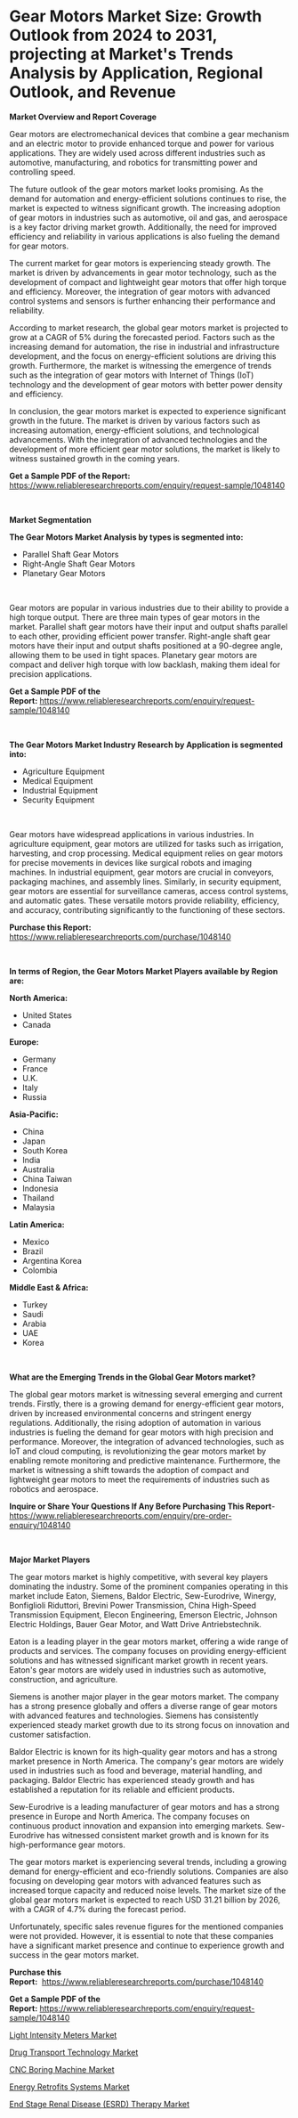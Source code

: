 <p><h1>Gear Motors Market Size: Growth Outlook from 2024 to 2031, projecting at Market's Trends Analysis by Application, Regional Outlook, and Revenue</h1></p><p><strong>Market Overview and Report Coverage</strong></p>
<p><p>Gear motors are electromechanical devices that combine a gear mechanism and an electric motor to provide enhanced torque and power for various applications. They are widely used across different industries such as automotive, manufacturing, and robotics for transmitting power and controlling speed.</p><p>The future outlook of the gear motors market looks promising. As the demand for automation and energy-efficient solutions continues to rise, the market is expected to witness significant growth. The increasing adoption of gear motors in industries such as automotive, oil and gas, and aerospace is a key factor driving market growth. Additionally, the need for improved efficiency and reliability in various applications is also fueling the demand for gear motors.</p><p>The current market for gear motors is experiencing steady growth. The market is driven by advancements in gear motor technology, such as the development of compact and lightweight gear motors that offer high torque and efficiency. Moreover, the integration of gear motors with advanced control systems and sensors is further enhancing their performance and reliability.</p><p>According to market research, the global gear motors market is projected to grow at a CAGR of 5% during the forecasted period. Factors such as the increasing demand for automation, the rise in industrial and infrastructure development, and the focus on energy-efficient solutions are driving this growth. Furthermore, the market is witnessing the emergence of trends such as the integration of gear motors with Internet of Things (IoT) technology and the development of gear motors with better power density and efficiency.</p><p>In conclusion, the gear motors market is expected to experience significant growth in the future. The market is driven by various factors such as increasing automation, energy-efficient solutions, and technological advancements. With the integration of advanced technologies and the development of more efficient gear motor solutions, the market is likely to witness sustained growth in the coming years.</p></p>
<p><strong>Get a Sample PDF of the Report:</strong> <a href="https://www.reliableresearchreports.com/enquiry/request-sample/1048140">https://www.reliableresearchreports.com/enquiry/request-sample/1048140</a></p>
<p>&nbsp;</p>
<p><strong>Market Segmentation</strong></p>
<p><strong>The Gear Motors Market Analysis by types is segmented into:</strong></p>
<p><ul><li>Parallel Shaft Gear Motors</li><li>Right-Angle Shaft Gear Motors</li><li>Planetary Gear Motors</li></ul></p>
<p>&nbsp;</p>
<p><p>Gear motors are popular in various industries due to their ability to provide a high torque output. There are three main types of gear motors in the market. Parallel shaft gear motors have their input and output shafts parallel to each other, providing efficient power transfer. Right-angle shaft gear motors have their input and output shafts positioned at a 90-degree angle, allowing them to be used in tight spaces. Planetary gear motors are compact and deliver high torque with low backlash, making them ideal for precision applications.</p></p>
<p><strong>Get a Sample PDF of the Report:</strong>&nbsp;<a href="https://www.reliableresearchreports.com/enquiry/request-sample/1048140">https://www.reliableresearchreports.com/enquiry/request-sample/1048140</a></p>
<p>&nbsp;</p>
<p><strong>The Gear Motors Market Industry Research by Application is segmented into:</strong></p>
<p><ul><li>Agriculture Equipment</li><li>Medical Equipment</li><li>Industrial Equipment</li><li>Security Equipment</li></ul></p>
<p>&nbsp;</p>
<p><p>Gear motors have widespread applications in various industries. In agriculture equipment, gear motors are utilized for tasks such as irrigation, harvesting, and crop processing. Medical equipment relies on gear motors for precise movements in devices like surgical robots and imaging machines. In industrial equipment, gear motors are crucial in conveyors, packaging machines, and assembly lines. Similarly, in security equipment, gear motors are essential for surveillance cameras, access control systems, and automatic gates. These versatile motors provide reliability, efficiency, and accuracy, contributing significantly to the functioning of these sectors.</p></p>
<p><strong>Purchase this Report:</strong>&nbsp; <a href="https://www.reliableresearchreports.com/purchase/1048140">https://www.reliableresearchreports.com/purchase/1048140</a></p>
<p>&nbsp;</p>
<p><strong>In terms of Region, the Gear Motors Market Players available by Region are:</strong></p>
<p>
    <p> <strong> North America: </strong>
        <ul>
            <li>United States</li>
            <li>Canada</li>
        </ul>
        </p> 
    <p> <strong> Europe: </strong>
        <ul>
            <li>Germany</li>
            <li>France</li>
            <li>U.K.</li>
            <li>Italy</li>
            <li>Russia</li>
        </ul>
        </p> 
    <p> <strong> Asia-Pacific: </strong>
        <ul>
            <li>China</li>
            <li>Japan</li>
            <li>South Korea</li>
            <li>India</li>
            <li>Australia</li>
            <li>China Taiwan</li>
            <li>Indonesia</li>
            <li>Thailand</li>
            <li>Malaysia</li>
        </ul>
        </p> 
    <p> <strong> Latin America: </strong>
        <ul>
            <li>Mexico</li>
            <li>Brazil</li>
            <li>Argentina Korea</li>
            <li>Colombia</li>
        </ul>
        </p> 
    <p> <strong> Middle East & Africa: </strong>
        <ul>
            <li>Turkey</li>
            <li>Saudi</li>
            <li>Arabia</li>
            <li>UAE</li>
            <li>Korea</li>
        </ul>
    </p>
    </p>
<p>&nbsp;</p>
<p><strong>What are the Emerging Trends in the Global Gear Motors market?</strong></p>
<p><p>The global gear motors market is witnessing several emerging and current trends. Firstly, there is a growing demand for energy-efficient gear motors, driven by increased environmental concerns and stringent energy regulations. Additionally, the rising adoption of automation in various industries is fueling the demand for gear motors with high precision and performance. Moreover, the integration of advanced technologies, such as IoT and cloud computing, is revolutionizing the gear motors market by enabling remote monitoring and predictive maintenance. Furthermore, the market is witnessing a shift towards the adoption of compact and lightweight gear motors to meet the requirements of industries such as robotics and aerospace.</p></p>
<p><strong>Inquire or Share Your Questions If Any Before Purchasing This Report</strong>- <a href="https://www.reliableresearchreports.com/enquiry/pre-order-enquiry/1048140">https://www.reliableresearchreports.com/enquiry/pre-order-enquiry/1048140</a></p>
<p>&nbsp;</p>
<p><strong>Major Market Players</strong></p>
<p><p>The gear motors market is highly competitive, with several key players dominating the industry. Some of the prominent companies operating in this market include Eaton, Siemens, Baldor Electric, Sew-Eurodrive, Winergy, Bonfiglioli Riduttori, Brevini Power Transmission, China High-Speed Transmission Equipment, Elecon Engineering, Emerson Electric, Johnson Electric Holdings, Bauer Gear Motor, and Watt Drive Antriebstechnik.</p><p>Eaton is a leading player in the gear motors market, offering a wide range of products and services. The company focuses on providing energy-efficient solutions and has witnessed significant market growth in recent years. Eaton's gear motors are widely used in industries such as automotive, construction, and agriculture.</p><p>Siemens is another major player in the gear motors market. The company has a strong presence globally and offers a diverse range of gear motors with advanced features and technologies. Siemens has consistently experienced steady market growth due to its strong focus on innovation and customer satisfaction.</p><p>Baldor Electric is known for its high-quality gear motors and has a strong market presence in North America. The company's gear motors are widely used in industries such as food and beverage, material handling, and packaging. Baldor Electric has experienced steady growth and has established a reputation for its reliable and efficient products.</p><p>Sew-Eurodrive is a leading manufacturer of gear motors and has a strong presence in Europe and North America. The company focuses on continuous product innovation and expansion into emerging markets. Sew-Eurodrive has witnessed consistent market growth and is known for its high-performance gear motors.</p><p>The gear motors market is experiencing several trends, including a growing demand for energy-efficient and eco-friendly solutions. Companies are also focusing on developing gear motors with advanced features such as increased torque capacity and reduced noise levels. The market size of the global gear motors market is expected to reach USD 31.21 billion by 2026, with a CAGR of 4.7% during the forecast period.</p><p>Unfortunately, specific sales revenue figures for the mentioned companies were not provided. However, it is essential to note that these companies have a significant market presence and continue to experience growth and success in the gear motors market.</p></p>
<p><strong>Purchase this Report:</strong>&nbsp;&nbsp;<a href="https://www.reliableresearchreports.com/purchase/1048140">https://www.reliableresearchreports.com/purchase/1048140</a></p>
<p></p>
<p><strong>Get a Sample PDF of the Report:</strong>&nbsp;<a href="https://www.reliableresearchreports.com/enquiry/request-sample/1048140">https://www.reliableresearchreports.com/enquiry/request-sample/1048140</a></p>
<p><p><a href="https://github.com/scarol104/Market-Research-Report-List-2/blob/main/light-intensity-meters-market.md">Light Intensity Meters Market</a></p><p><a href="https://medium.com/@ginawindler1965/drug-transport-technology-market-size-cagr-trends-2024-2030-9ade82282c81">Drug Transport Technology Market</a></p><p><a href="https://github.com/dzharov81/Market-Research-Report-List-2/blob/main/cnc-boring-machine-market.md">CNC Boring Machine Market</a></p><p><a href="https://medium.com/@ginawindler1965/energy-retrofits-systems-market-analysis-and-sze-forecasted-for-period-from-2023-to-2030-dae72e252fd2">Energy Retrofits Systems Market</a></p><p><a href="https://issuu.com/reportprime-2/docs/end-stage-renal-disease-esrd-therapy-market-size-2">End Stage Renal Disease (ESRD) Therapy Market</a></p></p>